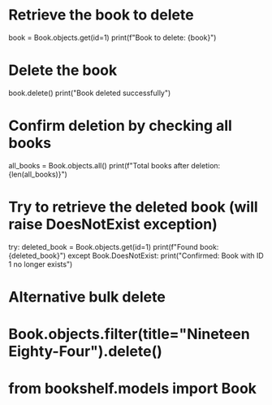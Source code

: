 # Retrieve the book to delete
book = Book.objects.get(id=1)
print(f"Book to delete: {book}")

# Delete the book
book.delete()
print("Book deleted successfully")

# Confirm deletion by checking all books
all_books = Book.objects.all()
print(f"Total books after deletion: {len(all_books)}")

# Try to retrieve the deleted book (will raise DoesNotExist exception)
try:
    deleted_book = Book.objects.get(id=1)
    print(f"Found book: {deleted_book}")
except Book.DoesNotExist:
    print("Confirmed: Book with ID 1 no longer exists")

# Alternative bulk delete
# Book.objects.filter(title="Nineteen Eighty-Four").delete()

 # from bookshelf.models import Book